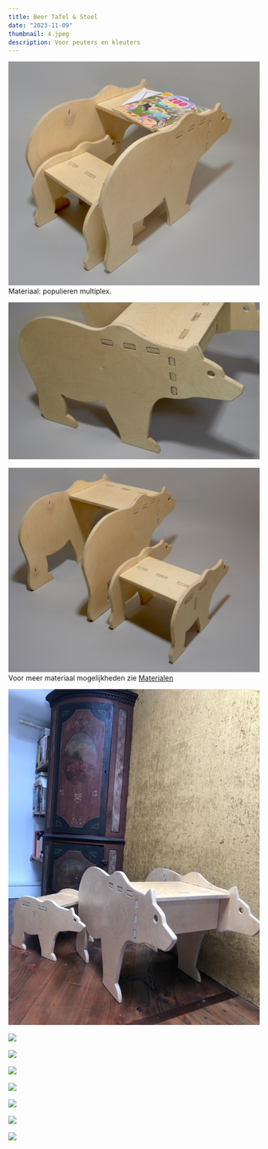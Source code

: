 ```yaml
---
title: Beer Tafel & Stoel
date: "2023-11-09"
thumbnail: 4.jpeg
description: Voor peuters en kleuters
---
```


![](AFL_kids12.jpeg)
Materiaal: populieren multiplex.

![](AFL_kids10_detail_01.jpeg)

![](AFL_kids3.jpeg)
Voor meer materiaal mogelijkheden zie [Materialen](/nl/materials)

![](1.jpeg)

![](2.jpeg)

![](3.jpeg)

![](4.jpeg)

![](5.jpeg)

![](6.jpeg)

![](7.jpeg)

![](8.jpeg)
